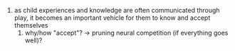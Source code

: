 1. as child experiences and knowledge are often communicated through play, it becomes an important vehicle for them to know and accept themselves
	1. why/how "accept"? → pruning neural competition (if everything goes well)?